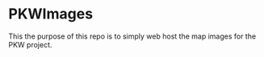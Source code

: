# PKWImages

This the purpose of this repo is to simply web host the map images for the PKW project.
